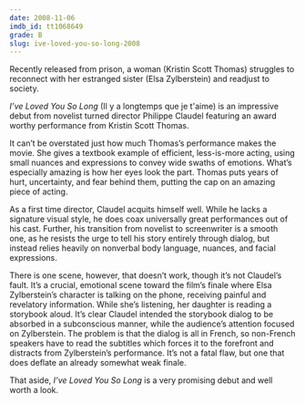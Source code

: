```yaml
---
date: 2008-11-06
imdb_id: tt1068649
grade: B
slug: ive-loved-you-so-long-2008
---
```


Recently released from prison, a woman (Kristin Scott Thomas) struggles to reconnect with her estranged sister (Elsa Zylberstein) and readjust to society.

_I’ve Loved You So Long_ (Il y a longtemps que je t'aime) is an impressive debut from novelist turned director Philippe Claudel featuring an award worthy performance from Kristin Scott Thomas.

It can’t be overstated just how much Thomas’s performance makes the movie. She gives a textbook example of efficient, less-is-more acting, using small nuances and expressions to convey wide swaths of emotions. What’s especially amazing is how her eyes look the part. Thomas puts years of hurt, uncertainty, and fear behind them, putting the cap on an amazing piece of acting.

As a first time director, Claudel acquits himself well. While he lacks a signature visual style, he does coax universally great performances out of his cast. Further, his transition from novelist to screenwriter is a smooth one, as he resists the urge to tell his story entirely through dialog, but instead relies heavily on nonverbal body language, nuances, and facial expressions.

There is one scene, however, that doesn’t work, though it’s not Claudel’s fault. It’s a crucial, emotional scene toward the film’s finale where Elsa Zylberstein’s character is talking on the phone, receiving painful and revelatory information. While she’s listening, her daughter is reading a storybook aloud. It’s clear Claudel intended the storybook dialog to be absorbed in a subconscious manner, while the audience’s attention focused on Zylberstein. The problem is that the dialog is all in French, so non-French speakers have to read the subtitles which forces it to the forefront and distracts from Zylberstein’s performance. It’s not a fatal flaw, but one that does deflate an already somewhat weak finale.

That aside, _I’ve Loved You So Long_ is a very promising debut and well worth a look.
